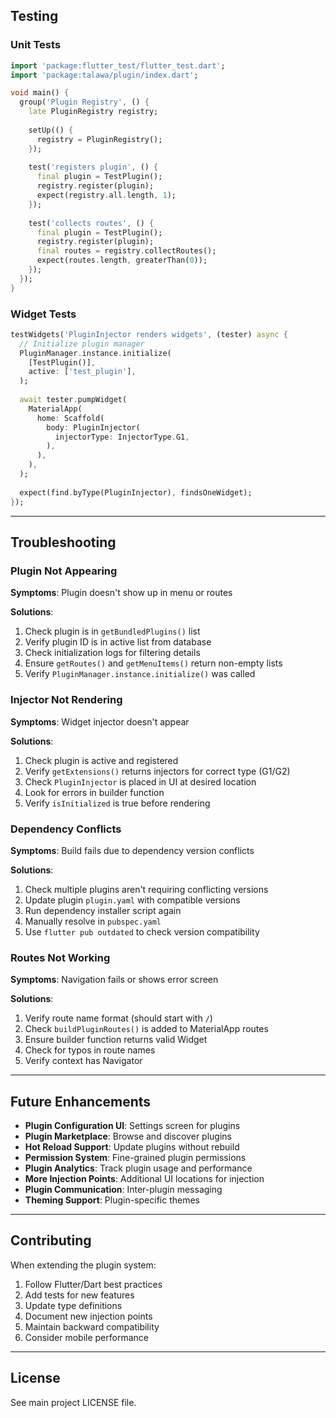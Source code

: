 ## Testing

### Unit Tests

```dart
import 'package:flutter_test/flutter_test.dart';
import 'package:talawa/plugin/index.dart';

void main() {
  group('Plugin Registry', () {
    late PluginRegistry registry;
    
    setUp(() {
      registry = PluginRegistry();
    });
    
    test('registers plugin', () {
      final plugin = TestPlugin();
      registry.register(plugin);
      expect(registry.all.length, 1);
    });
    
    test('collects routes', () {
      final plugin = TestPlugin();
      registry.register(plugin);
      final routes = registry.collectRoutes();
      expect(routes.length, greaterThan(0));
    });
  });
}
```

### Widget Tests

```dart
testWidgets('PluginInjector renders widgets', (tester) async {
  // Initialize plugin manager
  PluginManager.instance.initialize(
    [TestPlugin()],
    active: ['test_plugin'],
  );
  
  await tester.pumpWidget(
    MaterialApp(
      home: Scaffold(
        body: PluginInjector(
          injectorType: InjectorType.G1,
        ),
      ),
    ),
  );
  
  expect(find.byType(PluginInjector), findsOneWidget);
});
```

---

## Troubleshooting

### Plugin Not Appearing

**Symptoms**: Plugin doesn't show up in menu or routes

**Solutions**:
1. Check plugin is in `getBundledPlugins()` list
2. Verify plugin ID is in active list from database
3. Check initialization logs for filtering details
4. Ensure `getRoutes()` and `getMenuItems()` return non-empty lists
5. Verify `PluginManager.instance.initialize()` was called

### Injector Not Rendering

**Symptoms**: Widget injector doesn't appear

**Solutions**:
1. Check plugin is active and registered
2. Verify `getExtensions()` returns injectors for correct type (G1/G2)
3. Check `PluginInjector` is placed in UI at desired location
4. Look for errors in builder function
5. Verify `isInitialized` is true before rendering

### Dependency Conflicts

**Symptoms**: Build fails due to dependency version conflicts

**Solutions**:
1. Check multiple plugins aren't requiring conflicting versions
2. Update plugin `plugin.yaml` with compatible versions
3. Run dependency installer script again
4. Manually resolve in `pubspec.yaml`
5. Use `flutter pub outdated` to check version compatibility

### Routes Not Working

**Symptoms**: Navigation fails or shows error screen

**Solutions**:
1. Verify route name format (should start with `/`)
2. Check `buildPluginRoutes()` is added to MaterialApp routes
3. Ensure builder function returns valid Widget
4. Check for typos in route names
5. Verify context has Navigator

---

## Future Enhancements

- **Plugin Configuration UI**: Settings screen for plugins
- **Plugin Marketplace**: Browse and discover plugins
- **Hot Reload Support**: Update plugins without rebuild
- **Permission System**: Fine-grained plugin permissions
- **Plugin Analytics**: Track plugin usage and performance
- **More Injection Points**: Additional UI locations for injection
- **Plugin Communication**: Inter-plugin messaging
- **Theming Support**: Plugin-specific themes

---

## Contributing

When extending the plugin system:

1. Follow Flutter/Dart best practices
2. Add tests for new features
3. Update type definitions
4. Document new injection points
5. Maintain backward compatibility
6. Consider mobile performance

---

## License

See main project LICENSE file.

